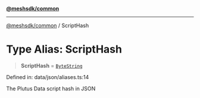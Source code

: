 [**@meshsdk/common**](../README.md)

***

[@meshsdk/common](../globals.md) / ScriptHash

# Type Alias: ScriptHash

> **ScriptHash** = [`ByteString`](ByteString.md)

Defined in: data/json/aliases.ts:14

The Plutus Data script hash in JSON
